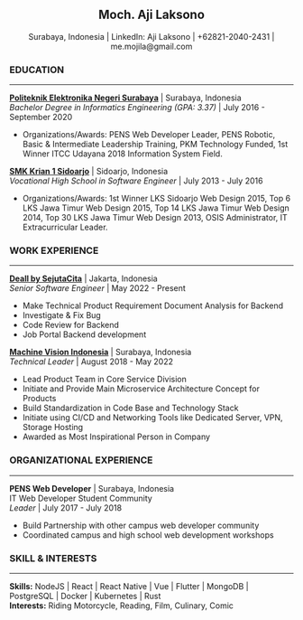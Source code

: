 <h2 align="center">
  Moch. Aji Laksono
</h2>
<p align="center">
  Surabaya, Indonesia | LinkedIn: Aji Laksono | +62821-2040-2431 | me.mojila@gmail.com
</p>

<h3>EDUCATION</h3>
<hr/>
<p>
  <b><a href="https://www.pens.ac.id/">Politeknik Elektronika Negeri Surabaya</a></b> | <span>Surabaya, Indonesia</span> 
  <br/>
  <i>Bachelor Degree in Informatics Engineering (GPA: 3.37)</i> | July 2016 - September 2020
  <ul>
    <li>
      Organizations/Awards: PENS Web Developer Leader, PENS Robotic, Basic & Intermediate Leadership Training, PKM Technology Funded, 1st Winner ITCC Udayana 2018 Information System Field.
    </li>
  </ul>
</p>
<p>
  <b><a href="http://smkkrian1.sch.id/">SMK Krian 1 Sidoarjo</b></a> | <span>Sidoarjo, Indonesia</span> 
  <br/>
  <i>Vocational High School in Software Engineer</i> | July 2013 - July 2016
  <ul>
    <li>
      Organizations/Awards: 1st Winner LKS Sidoarjo Web Design 2015, Top 6 LKS Jawa Timur Web Design 2015, Top 14 LKS Jawa Timur Web Design 2014, Top 30 LKS Jawa Timur Web Design 2013, OSIS Administrator, IT Extracurricular Leader.
    </li>
  </ul>
</p>

<h3>WORK EXPERIENCE</h3>
<hr/>
<p>
  <b><a href="https://usedeall.com/">Deall by SejutaCita</a></b> | <span>Jakarta, Indonesia</span>
  <br/>
  <i>Senior Software Engineer</i> | May 2022 - Present
  <ul>
    <li>Make Technical Product Requirement Document Analysis for Backend</li>
    <li>Investigate & Fix Bug</li>
    <li>Code Review for Backend</li>
    <li>Job Portal Backend development</li>
  </ul>
</p>
<p>
  <b><a href="https://www.machinevision.global/">Machine Vision Indonesia</a></b> | <span>Surabaya, Indonesia</span> 
  <br/>
  <i>Technical Leader</i> | August 2018 - May 2022
  <ul>
    <li>Lead Product Team in Core Service Division</li>
    <li>Initiate and Provide Main Microservice Architecture Concept for Products</li>
    <li>Build Standardization in Code Base and Technology Stack</li>
    <li>Initiate using CI/CD and Networking Tools like Dedicated Server, VPN, Storage Hosting</li>
    <li>Awarded as Most Inspirational Person in Company</li>
  </ul>
</p>

<h3>ORGANIZATIONAL EXPERIENCE</h3>
<hr/>
<p>
  <b>PENS Web Developer</b> | <span>Surabaya, Indonesia</span> <br/>
  IT Web Developer Student Community
  <br/>
  <i>Leader</i> | July 2017 - July 2018
  <ul>
    <li>Build Partnership with other campus web developer community</li>
    <li>Coordinated campus and high school web development workshops</li>
  </ul>
</p>

<h3>SKILL & INTERESTS</h3>
<hr/>
<p>
  <b>Skills:</b> NodeJS | React | React Native | Vue | Flutter | MongoDB | PostgreSQL | Docker | Kubernetes | Rust
  <br/>
  <b>Interests:</b> Riding Motorcycle, Reading, Film, Culinary, Comic
</p>
